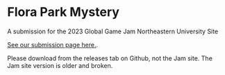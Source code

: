 # Flora Park Mystery

A submission for the 2023 Global Game Jam Northeastern University Site

[See our submission page here.](https://globalgamejam.org/2023/games/green-thumb-detective-8).

Please download from the releases tab on Github, not the Jam site. The Jam site version is older and broken.
